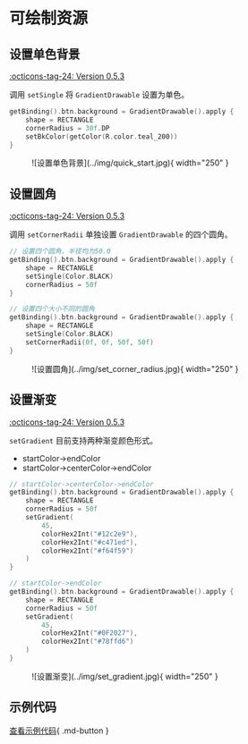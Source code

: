 # 可绘制资源

## 设置单色背景

[:octicons-tag-24: Version 0.5.3](https://ave.entropy2020.cn/version/VastTools/#053)

调用 `setSingle` 将 `GradientDrawable` 设置为单色。

```kotlin
getBinding().btn.background = GradientDrawable().apply {
    shape = RECTANGLE
    cornerRadius = 30f.DP
    setBkColor(getColor(R.color.teal_200))
}
```

<figure markdown>
  ![设置单色背景](../img/quick_start.jpg){ width="250" }
</figure>

## 设置圆角

[:octicons-tag-24: Version 0.5.3](https://ave.entropy2020.cn/version/VastTools/#053)

调用 `setCornerRadii` 单独设置 `GradientDrawable` 的四个圆角。

```kotlin
// 设置四个圆角，半径均为50.0
getBinding().btn.background = GradientDrawable().apply {
    shape = RECTANGLE
    setSingle(Color.BLACK)
    cornerRadius = 50f
}

// 设置四个大小不同的圆角
getBinding().btn.background = GradientDrawable().apply {
    shape = RECTANGLE
    setSingle(Color.BLACK)
    setCornerRadii(0f, 0f, 50f, 50f)
}
```

<figure markdown>
  ![设置圆角](../img/set_corner_radius.jpg){ width="250" }
</figure>

## 设置渐变

[:octicons-tag-24: Version 0.5.3](https://ave.entropy2020.cn/version/VastTools/#053)

`setGradient` 目前支持两种渐变颜色形式。

- startColor->endColor
- startColor->centerColor->endColor

```kotlin
// startColor->centerColor->endColor
getBinding().btn.background = GradientDrawable().apply {
    shape = RECTANGLE
    cornerRadius = 50f
    setGradient(
        45,
        colorHex2Int("#12c2e9"),
        colorHex2Int("#c471ed"),
        colorHex2Int("#f64f59")
    )
}

// startColor->endColor
getBinding().btn.background = GradientDrawable().apply {
    shape = RECTANGLE
    cornerRadius = 50f
    setGradient(
        45,
        colorHex2Int("#0F2027"),
        colorHex2Int("#78ffd6")
    )
}
```

<figure markdown>
  ![设置渐变](../img/set_gradient.jpg){ width="250" }
</figure>

## 示例代码

[查看示例代码](https://github.com/SakurajimaMaii/Android-Vast-Extension/blob/develop/app/src/main/java/com/ave/vastgui/app/activity/graphics/GradientDrawableActivity.kt){ .md-button }
